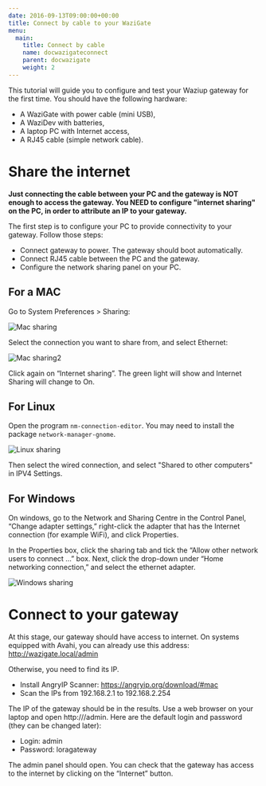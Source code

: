 ```yaml
---
date: 2016-09-13T09:00:00+00:00
title: Connect by cable to your WaziGate 
menu:
  main:
    title: Connect by cable
    name: docwazigateconnect
    parent: docwazigate
    weight: 2
---
```


This tutorial will guide you to configure and test your Waziup gateway for the first time.
You should have the following hardware:

- A WaziGate with power cable (mini USB),
- A WaziDev with batteries,
- A laptop PC with Internet access,
- A RJ45 cable (simple network cable).

Share the internet
==================

**Just connecting the cable between your PC and the gateway is NOT enough to access the gateway.
You NEED to configure "internet sharing" on the PC, in order to attribute an IP to your gateway.**

The first step is to configure your PC to provide connectivity to your gateway. Follow those steps:

- Connect gateway to power. The gateway should boot automatically.
- Connect RJ45 cable between the PC and the gateway.
- Configure the network sharing panel on your PC.

For a MAC
---------

Go to System Preferences > Sharing:

![Mac sharing](../images/MacSharing.png)

Select the connection you want to share from, and select Ethernet:

![Mac sharing2](../images/MacSharing2.png)

Click again on “Internet sharing”. The green light will show and Internet Sharing will change to On.

For Linux
---------

Open the program `nm-connection-editor`.
You may need to install the package `network-manager-gnome`. 

![Linux sharing](../images/LinuxSharing.png)

Then select the wired connection, and select "Shared to other computers" in IPV4 Settings.


For Windows
-----------

On windows, go to the Network and Sharing Centre in the Control Panel, “Change adapter settings,” right-click the adapter that has the Internet connection (for example WiFi), and click Properties.

In the Properties box, click the sharing tab and tick the “Allow other network users to connect …” box. Next, click the drop-down under “Home networking connection,” and select the ethernet adapter.

![Windows sharing](../images/WindowsSharing.jpg)

Connect to your gateway
=======================

At this stage, our gateway should have access to internet. 
On systems equipped with Avahi, you can already use this address: http://wazigate.local/admin

Otherwise, you need to find its IP. 

- Install AngryIP Scanner: https://angryip.org/download/#mac
- Scan the IPs from 192.168.2.1 to 192.168.2.254

The IP of the gateway should be in the results. 
Use a web browser on your laptop and open http://<gateway IP>/admin. Here are the default login and password (they can be changed later):

- Login: admin
- Password: loragateway

The admin panel should open. You can check that the gateway has access to the internet by clicking on the “Internet” button.

